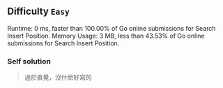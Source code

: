## Difficulty `Easy`

Runtime: 0 ms, faster than 100.00% of Go online submissions for Search Insert Position.
Memory Usage: 3 MB, less than 43.53% of Go online submissions for Search Insert Position.

### Self solution

> 過於直覺，沒什麽好寫的
